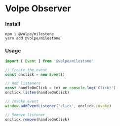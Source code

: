 
# Volpe Observer

### Install
```npm i @volpe/milestone```
</br>
```yarn add @volpe/milestone```

### Usage
```js
import { Event } from '@volpe/milestone'

// Create the event
const onclick = new Event()

// Add listeners
const handleOnClick = (e) => console.log('Click!')
onclick.listen(handleOnClick)

// Invoke event
window.addEventListener('click', onclick.invoke)

// Remove listener
onclick.remove(handleOnClick)
```


